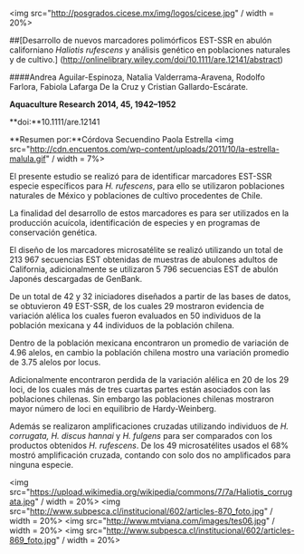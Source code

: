 <img src="http://posgrados.cicese.mx/img/logos/cicese.jpg" / width = 20%>

##[Desarrollo de nuevos marcadores polimórficos EST-SSR en abulón californiano *Haliotis rufescens* y análisis genético en poblaciones naturales y de cultivo.] (http://onlinelibrary.wiley.com/doi/10.1111/are.12141/abstract)

####Andrea Aguilar-Espinoza, Natalia Valderrama-Aravena, Rodolfo Farlora, Fabiola Lafarga De la Cruz y Cristian Gallardo-Escárate.

**Aquaculture Research 2014, 45, 1942–1952** 

**doi:**10.1111/are.12141

**Resumen por:**Córdova Secuendino Paola Estrella 
<img src="http://cdn.encuentos.com/wp-content/uploads/2011/10/la-estrella-malula.gif" / width = 7%>

El presente estudio se realizó para de identificar marcadores  EST-SSR especie específicos para *H. rufescens*, para ello se utilizaron poblaciones naturales de México y poblaciones de cultivo procedentes de Chile.

La finalidad del desarrollo de estos marcadores es para ser utilizados en la producción acuícola, identificación de especies y en programas de conservación genética. 

El diseño de los marcadores microsatélite se realizó utilizando un total de 213 967 secuencias EST obtenidas de muestras de abulones adultos de California, adicionalmente se utilizaron 5 796 secuencias EST de abulón Japonés descargadas de GenBank. 

De un total de 42 y 32 iniciadores diseñados a partir de las bases de datos, se obtuvieron 49 EST-SSR, de los cuales 29 mostraron evidencia de variación alélica los cuales fueron evaluados en 50 individuos de la población mexicana y 44 individuos de la población chilena.

Dentro de la población mexicana encontraron un promedio de variación de 4.96 alelos, en cambio la población chilena mostro una variación promedio de 3.75 alelos por locus. 

Adicionalmente encontraron perdida de la variación alélica en 20 de los 29 loci, de los cuales más de tres cuartas partes están asociados con las poblaciones chilenas. Sin embargo las poblaciones chilenas mostraron mayor número de loci en equilibrio de Hardy-Weinberg.  

Además se realizaron amplificaciones cruzadas utilizando individuos de *H. corrugata, H. discus hannai* y *H. fulgens* para ser comparados con los productos obtenidos *H. rufescens*. De los 49 microsatélites usados el 68% mostró amplificación cruzada, contando con solo dos no amplificados para ninguna especie. 

<img src="https://upload.wikimedia.org/wikipedia/commons/7/7a/Haliotis_corrugata.jpg" / width = 20%>
<img src="http://www.subpesca.cl/institucional/602/articles-870_foto.jpg" / width = 20%>
<img src="http://www.mtviana.com/images/tes06.jpg" / width = 20%>
<img src="http://www.subpesca.cl/institucional/602/articles-869_foto.jpg" / width = 20%>
